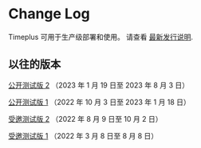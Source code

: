 # Change Log

Timeplus 可用于生产级部署和使用。 请查看 [最新发行说明](release-notes).

## 以往的版本

[公开测试版 2](public-beta-2) （2023 年 1 月 19 日至 2023 年 8 月 3 日）

[公开测试版 1](public-beta-1) （2022 年 10 月 3 日至 2023 年 1 月 18 日）

[受邀测试版 2](private-beta-2) （2022 年 8 月 9 日至 10 月 2 日）

[受邀测试版 1](private-beta-1) （2022 年 3 月 8 日至 8 月 8 日）

